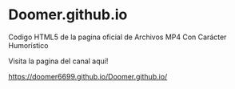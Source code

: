 # Doomer.github.io
Codigo HTML5 de la pagina oficial de Archivos MP4 Con Carácter Humorístico

Visita la pagina del canal aquí!

https://doomer6699.github.io/Doomer.github.io/
